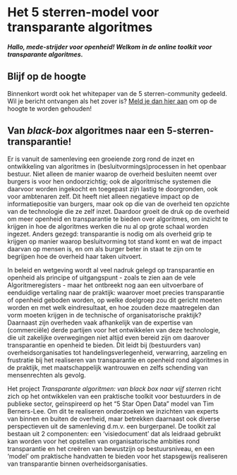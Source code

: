 # **Het 5 sterren-model voor transparante algoritmes**


***Hallo, mede-strijder voor openheid! Welkom in de online toolkit voor transparante algoritmes.***



## Blijf op de hoogte

Binnenkort wordt ook het whitepaper van de 5 sterren-community gedeeld. Wil je bericht ontvangen als het zover is?
[Meld je dan hier aan](https://cloud.tgl.eu/apps/forms/s/eCN9zCWMPwzzWN9Fae4Csb4S) om op de hoogte te worden gehouden!


## **Van *black-box* algoritmes naar een 5-sterren-transparantie!**

Er is vanuit de samenleving een groeiende zorg rond de inzet en ontwikkeling van algoritmes in (besluitvormings)processen in het openbaar bestuur. Niet alleen de manier waarop de overheid besluiten neemt over burgers is voor hen ondoorzichtig; ook de algoritmische systemen die daarvoor worden ingekocht en toegepast zijn lastig te doorgronden, ook voor ambtenaren zelf. Dit heeft niet alleen negatieve impact op de informatiepositie van burgers, maar ook op die van de overheid ten opzichte van de technologie die ze zelf inzet. Daardoor groeit de druk op de overheid om meer openheid en transparantie te bieden over algoritmes, om inzicht te krijgen in hoe de algoritmes werken die nu al op grote schaal worden ingezet. Anders gezegd: transparantie is nodig om als overheid grip te krijgen op manier waarop besluitvorming tot stand komt en wat de impact daarvan op mensen is, en om als burger beter in staat te zijn om te begrijpen hoe de overheid haar taken uitvoert. 

In beleid en wetgeving wordt al veel nadruk gelegd op transparantie en openheid als principe of uitgangspunt - zoals te zien aan de vele Algoritmeregisters - maar het ontbreekt nog aan een uitvoerbare of eenduidige vertaling naar de praktijk: waarover moet precies transparantie of openheid geboden worden, op welke doelgroep zou dit gericht moeten worden en met welk eindresultaat, en hoe zouden deze maatregelen dan vorm moeten krijgen in de technische of organisatorische praktijk? Daarnaast zijn overheden vaak afhankelijk van de expertise van (commerciële) derde partijen voor het ontwikkelen van deze technologie, die uit zakelijke overwegingen niet altijd even bereid zijn om daarover transparantie en openheid te bieden. Dit leidt bij (bestuurders van) overheidsorganisaties tot handelingsverlegenheid, verwarring, aarzeling en frustratie bij het realiseren van transparantie en openheid rond algoritmes in de praktijk, met maatschappelijk wantrouwen en zelfs schending van mensenrechten als gevolg. 

Het project *Transparante algoritmen: van black box naar vijf sterren* richt zich op het ontwikkelen van een praktische toolkit voor bestuurders in de publieke sector, geïnspireerd op het “5 Star Open Data” model van Tim Berners-Lee. Om dit te realiseren onderzoeken we inzichten van experts van binnen en buiten de overheid, maar betrekken daarnaast ook diverse perspectieven uit de samenleving d.m.v. een burgerpanel. De toolkit zal bestaan uit 2 componenten: een ‘visiedocument’ dat als leidraad gebruikt kan worden voor het opstellen van organisatorische ambities rond transparantie en het creëren van bewustzijn op bestuursniveau, en een ‘model’ om praktische handvatten te bieden voor het stapsgewijs realiseren van transparantie binnen overheidsorganisaties. 
